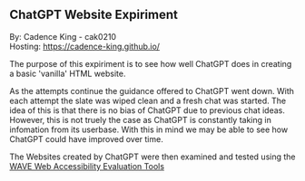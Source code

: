 ## ChatGPT Website Expiriment
By: Cadence King - cak0210   
Hosting: https://cadence-king.github.io/   

The purpose of this expiriment is to see how well ChatGPT does in creating a basic 'vanilla' HTML website.   

As the attempts continue the guidance offered to ChatGPT went down. With each attempt the slate was wiped 
clean and a fresh chat was started. The idea of this is that there is no bias of ChatGPT due to previous chat 
ideas. However, this is not truely the case as ChatGPT is constantly taking in infomation from its userbase. 
With this in mind we may be able to see how ChatGPT could have improved over time.

The Websites created by ChatGPT were then examined and tested using the [WAVE Web Accessibility Evaluation Tools](https://wave.webaim.org/)
